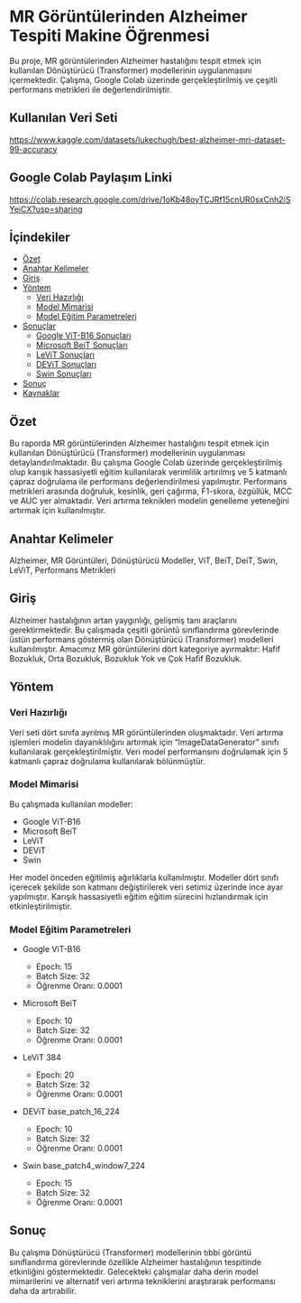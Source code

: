 # MR Görüntülerinden Alzheimer Tespiti Makine Öğrenmesi

Bu proje, MR görüntülerinden Alzheimer hastalığını tespit etmek için kullanılan Dönüştürücü (Transformer) modellerinin uygulanmasını içermektedir. Çalışma, Google Colab üzerinde gerçekleştirilmiş ve çeşitli performans metrikleri ile değerlendirilmiştir.

## Kullanılan Veri Seti 

https://www.kaggle.com/datasets/lukechugh/best-alzheimer-mri-dataset-99-accuracy


## Google Colab Paylaşım Linki

https://colab.research.google.com/drive/1oKb48oyTCJRf15cnUR0sxCnh2iSYeiCX?usp=sharing


## İçindekiler

- [Özet](#özet)
- [Anahtar Kelimeler](#anahtar-kelimeler)
- [Giriş](#giriş)
- [Yöntem](#yöntem)
  - [Veri Hazırlığı](#veri-hazırlığı)
  - [Model Mimarisi](#model-mimarisi)
  - [Model Eğitim Parametreleri](#model-eğitim-parametreleri)
- [Sonuçlar](#sonuçlar)
  - [Google ViT-B16 Sonuçları](#google-vit-b16-sonuçları)
  - [Microsoft BeiT Sonuçları](#microsoft-beit-sonuçları)
  - [LeViT Sonuçları](#levit-sonuçları)
  - [DEViT Sonuçları](#devit-sonuçları)
  - [Swin Sonuçları](#swin-sonuçları)
- [Sonuç](#sonuç)
- [Kaynaklar](#kaynaklar)

## Özet

Bu raporda MR görüntülerinden Alzheimer hastalığını tespit etmek için kullanılan Dönüştürücü (Transformer) modellerinin uygulanması detaylandırılmaktadır. Bu çalışma Google Colab üzerinde gerçekleştirilmiş olup karışık hassasiyetli eğitim kullanılarak verimlilik artırılmış ve 5 katmanlı çapraz doğrulama ile performans değerlendirilmesi yapılmıştır. Performans metrikleri arasında doğruluk, kesinlik, geri çağırma, F1-skora, özgüllük, MCC ve AUC yer almaktadır. Veri artırma teknikleri modelin genelleme yeteneğini artırmak için kullanılmıştır.

## Anahtar Kelimeler

Alzheimer, MR Görüntüleri, Dönüştürücü Modeller, ViT, BeiT, DeiT, Swin, LeViT, Performans Metrikleri

## Giriş

Alzheimer hastalığının artan yaygınlığı, gelişmiş tanı araçlarını gerektirmektedir. Bu çalışmada çeşitli görüntü sınıflandırma görevlerinde üstün performans göstermiş olan Dönüştürücü (Transformer) modelleri kullanılmıştır. Amacımız MR görüntülerini dört kategoriye ayırmaktır: Hafif Bozukluk, Orta Bozukluk, Bozukluk Yok ve Çok Hafif Bozukluk.

## Yöntem

### Veri Hazırlığı

Veri seti dört sınıfa ayrılmış MR görüntülerinden oluşmaktadır. Veri artırma işlemleri modelin dayanıklılığını artırmak için “ImageDataGenerator” sınıfı kullanılarak gerçekleştirilmiştir. Veri model performansını doğrulamak için 5 katmanlı çapraz doğrulama kullanılarak bölünmüştür.

### Model Mimarisi

Bu çalışmada kullanılan modeller:

- Google ViT-B16
- Microsoft BeiT
- LeViT
- DEViT
- Swin

Her model önceden eğitilmiş ağırlıklarla kullanılmıştır. Modeller dört sınıfı içerecek şekilde son katmanı değiştirilerek veri setimiz üzerinde ince ayar yapılmıştır. Karışık hassasiyetli eğitim eğitim sürecini hızlandırmak için etkinleştirilmiştir.

### Model Eğitim Parametreleri

- Google ViT-B16
  - Epoch: 15
  - Batch Size: 32
  - Öğrenme Oranı: 0.0001

- Microsoft BeiT
  - Epoch: 10
  - Batch Size: 32
  - Öğrenme Oranı: 0.0001

- LeViT 384
  - Epoch: 20
  - Batch Size: 32
  - Öğrenme Oranı: 0.0001

- DEViT base_patch_16_224
  - Epoch: 10
  - Batch Size: 32
  - Öğrenme Oranı: 0.0001

- Swin base_patch4_window7_224
  - Epoch: 15
  - Batch Size: 32
  - Öğrenme Oranı: 0.0001

## Sonuç

Bu çalışma Dönüştürücü (Transformer) modellerinin tıbbi görüntü sınıflandırma görevlerinde özellikle Alzheimer hastalığının tespitinde etkinliğini göstermektedir. Gelecekteki çalışmalar daha derin model mimarilerini ve alternatif veri artırma tekniklerini araştırarak performansı daha da artırabilir.

